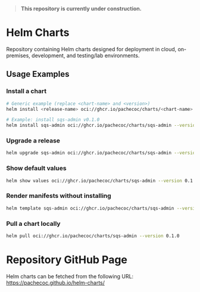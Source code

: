 > **This repository is currently under construction.**

# Helm Charts

Repository containing Helm charts designed for deployment in cloud, on-premises, development, and testing/lab environments.

## Usage Examples

### Install a chart
```bash
# Generic example (replace <chart-name> and <version>)
helm install <release-name> oci://ghcr.io/pachecoc/charts/<chart-name> --version <version>

# Example: install sqs-admin v0.1.0
helm install sqs-admin oci://ghcr.io/pachecoc/charts/sqs-admin --version 0.1.0
```

### Upgrade a release

```bash
helm upgrade sqs-admin oci://ghcr.io/pachecoc/charts/sqs-admin --version 0.2.0 -f my-values.yaml
```

### Show default values

```bash
helm show values oci://ghcr.io/pachecoc/charts/sqs-admin --version 0.1.0 > values.yaml
```

### Render manifests without installing

```bash
helm template sqs-admin oci://ghcr.io/pachecoc/charts/sqs-admin --version 0.1.0
```

### Pull a chart locally

```bash
helm pull oci://ghcr.io/pachecoc/charts/sqs-admin --version 0.1.0
```

# Repository GitHub Page

Helm charts can be fetched from the following URL:
https://pachecoc.github.io/helm-charts/
